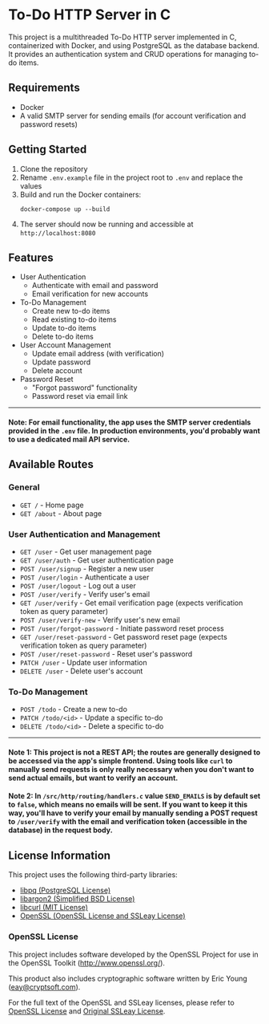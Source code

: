 # To-Do HTTP Server in C

This project is a multithreaded To-Do HTTP server implemented in C, containerized with Docker, and using PostgreSQL as the database backend. It provides an authentication system and CRUD operations for managing to-do items.

## Requirements

- Docker
- A valid SMTP server for sending emails (for account verification and password resets)

## Getting Started

1. Clone the repository
2. Rename `.env.example` file in the project root to `.env` and replace the values
3. Build and run the Docker containers:
   ```shell
   docker-compose up --build
   ```
4. The server should now be running and accessible at `http://localhost:8080`

## Features

- User Authentication
  - Authenticate with email and password
  - Email verification for new accounts
- To-Do Management
  - Create new to-do items
  - Read existing to-do items
  - Update to-do items
  - Delete to-do items
- User Account Management
  - Update email address (with verification)
  - Update password
  - Delete account
- Password Reset
  - "Forgot password" functionality
  - Password reset via email link

---
#### Note: For email functionality, the app uses the SMTP server credentials provided in the `.env` file. In production environments, you'd probably want to use a dedicated mail API service.

## Available Routes

### General
- `GET /` - Home page
- `GET /about` - About page

### User Authentication and Management
- `GET /user` - Get user management page
- `GET /user/auth` - Get user authentication page
- `POST /user/signup` - Register a new user
- `POST /user/login` - Authenticate a user
- `POST /user/logout` - Log out a user
- `POST /user/verify` - Verify user's email
- `GET /user/verify` - Get email verification page (expects verification token as query parameter)
- `POST /user/verify-new` - Verify user's new email
- `POST /user/forgot-password` - Initiate password reset process
- `GET /user/reset-password` - Get password reset page (expects verification token as query parameter)
- `POST /user/reset-password` - Reset user's password
- `PATCH /user` - Update user information
- `DELETE /user` - Delete user's account

### To-Do Management
- `POST /todo` - Create a new to-do
- `PATCH /todo/<id>` - Update a specific to-do
- `DELETE /todo/<id>` - Delete a specific to-do

---
#### Note 1: This project is not a REST API; the routes are generally designed to be accessed via the app's simple frontend. Using tools like `curl` to manually send requests is only really necessary when you don't want to send actual emails, but want to verify an account.
#### Note 2: In `/src/http/routing/handlers.c` value `SEND_EMAILS` is by default set to `false`, which means no emails will be sent. If you want to keep it this way, you'll have to verify your email by manually sending a POST request to `/user/verify` with the email and verification token (accessible in the database) in the request body.

## License Information

This project uses the following third-party libraries:

- [libpq (PostgreSQL License)](https://www.postgresql.org/about/licence/)
- [libargon2 (Simplified BSD License)](https://github.com/P-H-C/phc-winner-argon2/blob/master/LICENSE) 
- [libcurl (MIT License)](https://curl.se/docs/copyright.html) 
- [OpenSSL (OpenSSL License and SSLeay License)](https://www.openssl.org/source/license.html) 

### OpenSSL License

This project includes software developed by the OpenSSL Project for use in the OpenSSL Toolkit (http://www.openssl.org/).

This product also includes cryptographic software written by Eric Young (eay@cryptsoft.com).

For the full text of the OpenSSL and SSLeay licenses, please refer to [OpenSSL License](https://www.openssl.org/source/license.html) and [Original SSLeay License](https://www.openssl.org/source/license.html).